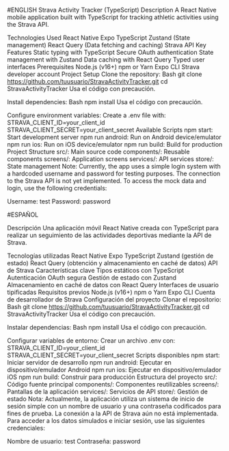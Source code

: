 #ENGLISH
Strava Activity Tracker (TypeScript)
Description
A React Native mobile application built with TypeScript for tracking athletic activities using the Strava API.

Technologies Used
React Native
Expo
TypeScript
Zustand (State management)
React Query (Data fetching and caching)
Strava API
Key Features
Static typing with TypeScript
Secure OAuth authentication
State management with Zustand
Data caching with React Query
Typed user interfaces
Prerequisites
Node.js (v16+)
npm or Yarn
Expo CLI
Strava developer account
Project Setup
Clone the repository:
Bash
git clone https://github.com/tuusuario/StravaActivityTracker.git
cd StravaActivityTracker
Usa el código con precaución.

Install dependencies:
Bash
npm install
Usa el código con precaución.

Configure environment variables: Create a .env file with:
STRAVA_CLIENT_ID=your_client_id
STRAVA_CLIENT_SECRET=your_client_secret
Available Scripts
npm start: Start development server
npm run android: Run on Android device/emulator
npm run ios: Run on iOS device/emulator
npm run build: Build for production
Project Structure
src/: Main source code
components/: Reusable components
screens/: Application screens
services/: API services
store/: State management
Note: Currently, the app uses a simple login system with a hardcoded username and password for testing purposes. The connection to the Strava API is not yet implemented. To access the mock data and login, use the following credentials:

Username: test
Password: password

#ESPAÑOL

Descripción
Una aplicación móvil React Native creada con TypeScript para realizar un seguimiento de las actividades deportivas mediante la API de Strava.

Tecnologías utilizadas
React Native
Expo
TypeScript
Zustand (gestión de estado)
React Query (obtención y almacenamiento en caché de datos)
API de Strava
Características clave
Tipos estáticos con TypeScript
Autenticación OAuth segura
Gestión de estado con Zustand
Almacenamiento en caché de datos con React Query
Interfaces de usuario tipificadas
Requisitos previos
Node.js (v16+)
npm o Yarn
Expo CLI
Cuenta de desarrollador de Strava
Configuración del proyecto
Clonar el repositorio:
Bash
git clone https://github.com/tuusuario/StravaActivityTracker.git
cd StravaActivityTracker
Usa el código con precaución.

Instalar dependencias:
Bash
npm install
Usa el código con precaución.

Configurar variables de entorno: Crear un archivo .env con:
STRAVA_CLIENT_ID=your_client_id
STRAVA_CLIENT_SECRET=your_client_secret
Scripts disponibles
npm start: Iniciar servidor de desarrollo
npm run android: Ejecutar en dispositivo/emulador Android
npm run ios: Ejecutar en dispositivo/emulador iOS
npm run build: Construir para producción
Estructura del proyecto
src/: Código fuente principal
components/: Componentes reutilizables
screens/: Pantallas de la aplicación
services/: Servicios de API
store/: Gestión de estado
Nota: Actualmente, la aplicación utiliza un sistema de inicio de sesión simple con un nombre de usuario y una contraseña codificados para fines de prueba. La conexión a la API de Strava aún no está implementada. Para acceder a los datos simulados e iniciar sesión, use las siguientes credenciales:

Nombre de usuario: test
Contraseña: password

